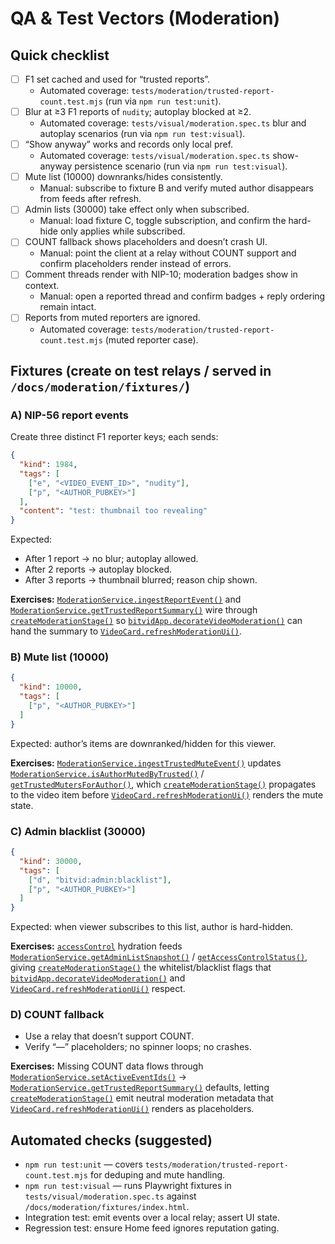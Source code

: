 # QA & Test Vectors (Moderation)

## Quick checklist
- [ ] F1 set cached and used for “trusted reports”.
  - Automated coverage: `tests/moderation/trusted-report-count.test.mjs` (run via `npm run test:unit`).
- [ ] Blur at ≥3 F1 reports of `nudity`; autoplay blocked at ≥2.
  - Automated coverage: `tests/visual/moderation.spec.ts` blur and autoplay scenarios (run via `npm run test:visual`).
- [ ] “Show anyway” works and records only local pref.
  - Automated coverage: `tests/visual/moderation.spec.ts` show-anyway persistence scenario (run via `npm run test:visual`).
- [ ] Mute list (10000) downranks/hides consistently.
  - Manual: subscribe to fixture B and verify muted author disappears from feeds after refresh.
- [ ] Admin lists (30000) take effect only when subscribed.
  - Manual: load fixture C, toggle subscription, and confirm the hard-hide only applies while subscribed.
- [ ] COUNT fallback shows placeholders and doesn’t crash UI.
  - Manual: point the client at a relay without COUNT support and confirm placeholders render instead of errors.
- [ ] Comment threads render with NIP-10; moderation badges show in context.
  - Manual: open a reported thread and confirm badges + reply ordering remain intact.
- [ ] Reports from muted reporters are ignored.
  - Automated coverage: `tests/moderation/trusted-report-count.test.mjs` (muted reporter case).

## Fixtures (create on test relays / served in `/docs/moderation/fixtures/`)

### A) NIP-56 report events
Create three distinct F1 reporter keys; each sends:

```json
{
  "kind": 1984,
  "tags": [
    ["e", "<VIDEO_EVENT_ID>", "nudity"],
    ["p", "<AUTHOR_PUBKEY>"]
  ],
  "content": "test: thumbnail too revealing"
}
```

Expected:

* After 1 report → no blur; autoplay allowed.
* After 2 reports → autoplay blocked.
* After 3 reports → thumbnail blurred; reason chip shown.

**Exercises:** [`ModerationService.ingestReportEvent()`](../../js/services/moderationService.js) and [`ModerationService.getTrustedReportSummary()`](../../js/services/moderationService.js) wire through [`createModerationStage()`](../../js/feedEngine/stages.js) so [`bitvidApp.decorateVideoModeration()`](../../js/app.js) can hand the summary to [`VideoCard.refreshModerationUi()`](../../js/ui/components/VideoCard.js).

### B) Mute list (10000)

```json
{
  "kind": 10000,
  "tags": [
    ["p", "<AUTHOR_PUBKEY>"]
  ]
}
```

Expected: author’s items are downranked/hidden for this viewer.

**Exercises:** [`ModerationService.ingestTrustedMuteEvent()`](../../js/services/moderationService.js) updates [`ModerationService.isAuthorMutedByTrusted()`](../../js/services/moderationService.js) / [`getTrustedMutersForAuthor()`](../../js/services/moderationService.js), which [`createModerationStage()`](../../js/feedEngine/stages.js) propagates to the video item before [`VideoCard.refreshModerationUi()`](../../js/ui/components/VideoCard.js) renders the mute state.

### C) Admin blacklist (30000)

```json
{
  "kind": 30000,
  "tags": [
    ["d", "bitvid:admin:blacklist"],
    ["p", "<AUTHOR_PUBKEY>"]
  ]
}
```

Expected: when viewer subscribes to this list, author is hard-hidden.

**Exercises:** [`accessControl`](../../js/accessControl.js) hydration feeds [`ModerationService.getAdminListSnapshot()`](../../js/services/moderationService.js) / [`getAccessControlStatus()`](../../js/services/moderationService.js), giving [`createModerationStage()`](../../js/feedEngine/stages.js) the whitelist/blacklist flags that [`bitvidApp.decorateVideoModeration()`](../../js/app.js) and [`VideoCard.refreshModerationUi()`](../../js/ui/components/VideoCard.js) respect.

### D) COUNT fallback

* Use a relay that doesn’t support COUNT.
* Verify “—” placeholders; no spinner loops; no crashes.

**Exercises:** Missing COUNT data flows through [`ModerationService.setActiveEventIds()`](../../js/services/moderationService.js) → [`ModerationService.getTrustedReportSummary()`](../../js/services/moderationService.js) defaults, letting [`createModerationStage()`](../../js/feedEngine/stages.js) emit neutral moderation metadata that [`VideoCard.refreshModerationUi()`](../../js/ui/components/VideoCard.js) renders as placeholders.

## Automated checks (suggested)

* `npm run test:unit` — covers `tests/moderation/trusted-report-count.test.mjs` for deduping and mute handling.
* `npm run test:visual` — runs Playwright fixtures in `tests/visual/moderation.spec.ts` against `/docs/moderation/fixtures/index.html`.
* Integration test: emit events over a local relay; assert UI state.
* Regression test: ensure Home feed ignores reputation gating.
